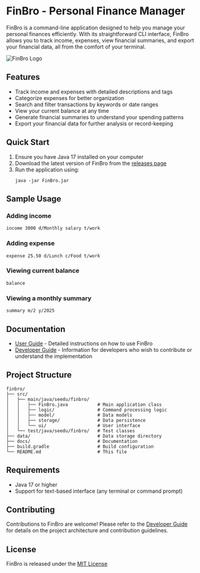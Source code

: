 # FinBro - Personal Finance Manager

FinBro is a command-line application designed to help you manage your personal finances efficiently. With its straightforward CLI interface, FinBro allows you to track income, expenses, view financial summaries, and export your financial data, all from the comfort of your terminal.

![FinBro Logo](docs/images/finbro_logo.png)

## Features

* Track income and expenses with detailed descriptions and tags
* Categorize expenses for better organization
* Search and filter transactions by keywords or date ranges
* View your current balance at any time
* Generate financial summaries to understand your spending patterns
* Export your financial data for further analysis or record-keeping

## Quick Start

1. Ensure you have Java 17 installed on your computer
2. Download the latest version of FinBro from the [releases page](https://github.com/yourusername/finbro/releases)
3. Run the application using:
   ```
   java -jar FinBro.jar
   ```

## Sample Usage

### Adding income
```
income 3000 d/Monthly salary t/work
```

### Adding expense
```
expense 25.50 d/Lunch c/Food t/work
```

### Viewing current balance
```
balance
```

### Viewing a monthly summary
```
summary m/2 y/2025
```

## Documentation

* [User Guide](docs/UserGuide.md) - Detailed instructions on how to use FinBro
* [Developer Guide](docs/DeveloperGuide.md) - Information for developers who wish to contribute or understand the implementation

## Project Structure

```
finbro/
├── src/
│   ├── main/java/seedu/finbro/
│   │   ├── FinBro.java           # Main application class
│   │   ├── logic/                # Command processing logic
│   │   ├── model/                # Data models
│   │   ├── storage/              # Data persistence
│   │   └── ui/                   # User interface
│   └── test/java/seedu/finbro/   # Test classes
├── data/                         # Data storage directory
├── docs/                         # Documentation
├── build.gradle                  # Build configuration
└── README.md                     # This file
```

## Requirements

* Java 17 or higher
* Support for text-based interface (any terminal or command prompt)

## Contributing

Contributions to FinBro are welcome! Please refer to the [Developer Guide](docs/DeveloperGuide.md) for details on the project architecture and contribution guidelines.

## License

FinBro is released under the [MIT License](LICENSE)